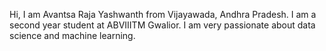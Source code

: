 Hi, I am Avantsa Raja Yashwanth from Vijayawada, Andhra Pradesh.
I am a second year student at ABVIIITM Gwalior.
I am very passionate about data science and machine learning.
